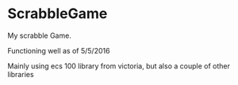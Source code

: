 # ScrabbleGame

My scrabble Game. 

Functioning well as of 5/5/2016


Mainly using ecs 100 library from victoria, but also a couple of other libraries

